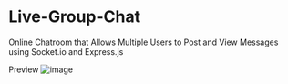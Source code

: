 # Live-Group-Chat
Online Chatroom that Allows Multiple Users to Post and View Messages using Socket.io and Express.js

Preview
![image](https://user-images.githubusercontent.com/25292047/65470854-c6aca100-de21-11e9-9249-7be3013884b0.png)
